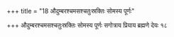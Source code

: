 +++
title = "18 औदुम्बरश्चमसश्चतुःस्रक्तिः सोमस्य पूर्णः"

+++
औदुम्बरश्चमसश्चतुःस्रक्तिः सोमस्य पूर्णः सगोत्राय प्रियाय ब्रह्मणे देयः १८